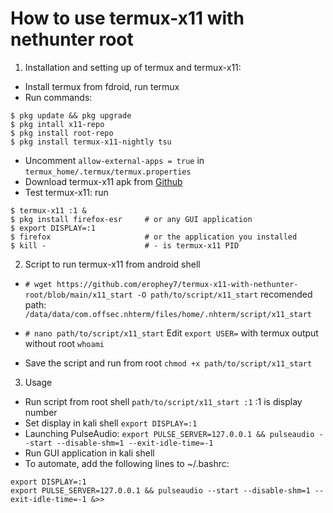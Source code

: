 # How to use termux-x11 with nethunter root

1) Installation and setting up of termux and termux-x11:

  * Install termux from fdroid, run termux
  * Run commands:
  ```
$ pkg update && pkg upgrade
$ pkg intall x11-repo
$ pkg install root-repo
$ pkg install termux-x11-nightly tsu
  ```
  * Uncomment `allow-external-apps = true` in `termux_home/.termux/termux.properties`
  * Download termux-x11 apk from [Github](https://github.com/termux/termux-x11/releases/tag/nightly)
  * Test termux-x11: run
   ```
$ termux-x11 :1 &
$ pkg install firefox-esr     # or any GUI application
$ export DISPLAY=:1
$ firefox                     # or the application you installed
$ kill -                      # - is termux-x11 PID
   ```
2) Script to run termux-x11 from android shell

  * `# wget https://github.com/erophey7/termux-x11-with-nethunter-root/blob/main/x11_start -O path/to/script/x11_start` recomended path: `
/data/data/com.offsec.nhterm/files/home/.nhterm/script/x11_start`

 * `# nano path/to/script/x11_start`
  Edit `export USER=` with termux output without root `whoami`

  * Save the script and run from root `chmod +x path/to/script/x11_start`

3) Usage
  * Run script from root shell `path/to/script/x11_start :1` :1 is display number
  * Set display in kali shell `export DISPLAY=:1`
  * Launching PulseAudio: `export PULSE_SERVER=127.0.0.1 && pulseaudio --start --disable-shm=1 --exit-idle-time=-1`
  * Run GUI application in kali shell
  * To automate, add the following lines to ~/.bashrc:
 ```
export DISPLAY=:1
export PULSE_SERVER=127.0.0.1 && pulseaudio --start --disable-shm=1 --exit-idle-time=-1 &>>
 ```

